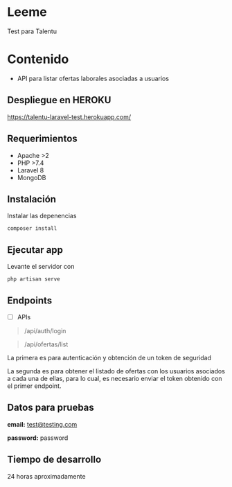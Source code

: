# Leeme

Test para Talentu


# Contenido

- API para listar ofertas laborales asociadas a usuarios



## Despliegue en HEROKU
https://talentu-laravel-test.herokuapp.com/

## Requerimientos

- Apache >2
- PHP >7.4  
- Laravel 8
- MongoDB

## Instalaci&oacute;n
Instalar las depenencias

    composer install

## Ejecutar app
Levante el servidor con 

    php artisan serve

## Endpoints

- [ ] APIs

> /api/auth/login

> /api/ofertas/list

La primera es para autenticaci&oacute;n y obtenci&oacute;n de un token de seguridad

La segunda es para obtener el listado de ofertas con los usuarios asociados a cada una de ellas, para lo cual, es necesario enviar el token obtenido con el primer endpoint.

## Datos para pruebas

**email:** test@testing.com

**password:** password


## Tiempo de desarrollo

24 horas aproximadamente
